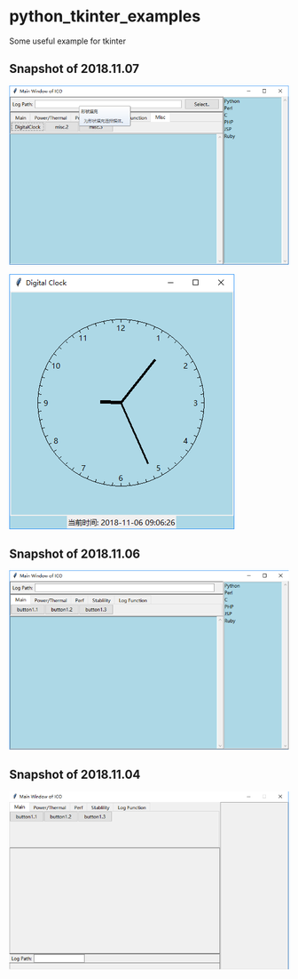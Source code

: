 # python_tkinter_examples

Some useful example for tkinter

## Snapshot of 2018.11.07

 ![image]( https://github.com/CharileWithZoe/python_tkinter_examples/blob/master/snapshot/ico_pack_20181107.png)

 ![image]( https://github.com/CharileWithZoe/python_tkinter_examples/blob/master/snapshot/misc_clock_20181107.png)


## Snapshot of 2018.11.06

 ![image]( https://github.com/CharileWithZoe/python_tkinter_examples/blob/master/snapshot/ico_pack_20181106.png)

## Snapshot of 2018.11.04

 ![image]( https://github.com/CharileWithZoe/python_tkinter_examples/blob/master/snapshot/ico_pack_20181104.png)
